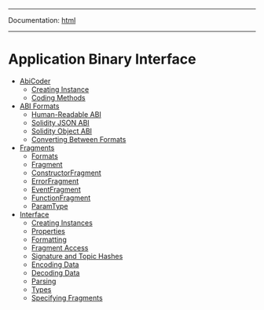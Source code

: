 -----

Documentation: [html](https://docs.ethers.io/)

-----

Application Binary Interface
============================

* [AbiCoder](coder)
  * [Creating Instance](coder)
  * [Coding Methods](coder)
* [ABI Formats](formats)
  * [Human-Readable ABI](formats)
  * [Solidity JSON ABI](formats)
  * [Solidity Object ABI](formats)
  * [Converting Between Formats](formats)
* [Fragments](fragments)
  * [Formats](fragments)
  * [Fragment](fragments)
  * [ConstructorFragment](fragments)
  * [ErrorFragment](fragments)
  * [EventFragment](fragments)
  * [FunctionFragment](fragments)
  * [ParamType](fragments)
* [Interface](interface)
  * [Creating Instances](interface)
  * [Properties](interface)
  * [Formatting](interface)
  * [Fragment Access](interface)
  * [Signature and Topic Hashes](interface)
  * [Encoding Data](interface)
  * [Decoding Data](interface)
  * [Parsing](interface)
  * [Types](interface)
  * [Specifying Fragments](interface)

